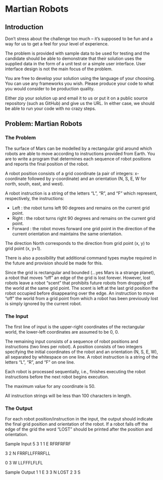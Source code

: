 # Martian Robots

## Introduction

Don’t stress about the challenge too much – it’s supposed to be fun and a way for us to get a feel for your level of experience.

The problem is provided with sample data to be used for testing and the candidate should be able to demonstrate that their solution uses the supplied data in the form of a unit test or a simple user interface. User interface design is not the main focus of the problem.

You are free to develop your solution using the language of your choosing. You can use any frameworks you wish. Please produce your code to what you would consider to be production quality.

Either zip your solution up and email it to us or put it on a public source repository (such as GitHub) and give us the URL. In either case, we should be able to run your code with no crazy steps.

## Problem: Martian Robots

### The Problem

The surface of Mars can be modelled by a rectangular grid around which robots are able to move according to instructions provided from Earth. You are to write a program that determines each sequence of robot positions and reports the final position of the robot.

A robot position consists of a grid coordinate (a pair of integers: x-coordinate followed by y-coordinate) and an orientation (N, S, E, W for north, south, east, and west).

A robot instruction is a string of the letters “L”, “R”, and “F” which represent, respectively, the instructions:

   - Left : the robot turns left 90 degrees and remains on the current grid point.
   - Right : the robot turns right 90 degrees and remains on the current grid point.  
   - Forward : the robot moves forward one grid point in the direction of the current orientation and maintains the same orientation.

The direction North corresponds to the direction from grid point (x, y) to grid point (x, y+1).

There is also a possibility that additional command types maybe required in the future and provision should be made for this.

Since the grid is rectangular and bounded (...yes Mars is a strange planet), a robot that moves “off” an edge of the grid is lost forever. However, lost robots leave a robot “scent” that prohibits future robots from dropping off the world at the same grid point. The scent is left at the last grid position the robot occupied before disappearing over the edge. An instruction to move “off” the world from a grid point from which a robot has been previously lost is simply
ignored by the current robot.


### The Input

The first line of input is the upper-right coordinates of the rectangular world, the lower-left coordinates are assumed to be 0, 0.

The remaining input consists of a sequence of robot positions and instructions (two lines per robot). A position consists of two integers specifying the initial coordinates of the robot and an orientation (N, S, E, W), all separated by whitespace on one line. A robot instruction is a string of the letters “L”, “R”, and “F” on one line.

Each robot is processed sequentially, i.e., finishes executing the robot instructions before the next robot begins execution.

The maximum value for any coordinate is 50.

All instruction strings will be less than 100 characters in length.

### The Output

For each robot position/instruction in the input, the output should indicate the final grid position and orientation of the robot. If a robot falls off the edge of the grid the word “LOST” should be printed after the position and orientation.

Sample Input
5 3
1 1 E
RFRFRFRF

3 2 N
FRRFLLFFRRFLL

0 3 W
LLFFFLFLFL


Sample Output
1 1 E
3 3 N LOST
2 3 S